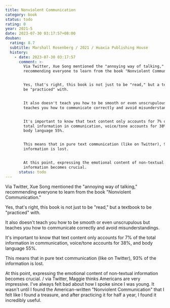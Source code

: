 ```yaml
---
title: Nonviolent Communication
category: book
status: todo
rating: 0
year: 2021-5
date: 2023-07-30 03:17:57+08:00
douban:
  rating: 8.7
  subtitle: Marshall Rosenberg / 2021 / Huaxia Publishing House
  history:
    - date: 2023-07-30 03:17:57
      comment: >-
        Via Twitter, Xue Song mentioned the "annoying way of talking,"
        recommending everyone to learn from the book "Nonviolent Communication."


        Yes, that's right, this book is not just to be "read," but a textbook to
        be "practiced" with.


        It also doesn't teach you how to be smooth or even unscrupulous but
        teaches you how to communicate correctly and avoid misunderstandings.


        It's important to know that text content only accounts for 7% of the
        total information in communication, voice/tone accounts for 38%, and
        body language 55%.


        This means that in pure text communication (like on Twitter), 93% of the
        information is lost.


        At this point, expressing the emotional content of non-textual
        information becomes crucial.
      status: todo
---
```


Via Twitter, Xue Song mentioned the "annoying way of talking," recommending everyone to learn from the book "Nonviolent Communication."

Yes, that's right, this book is not just to be "read," but a textbook to be "practiced" with.

It also doesn't teach you how to be smooth or even unscrupulous but teaches you how to communicate correctly and avoid misunderstandings.

It's important to know that text content only accounts for 7% of the total information in communication, voice/tone accounts for 38%, and body language 55%.

This means that in pure text communication (like on Twitter), 93% of the information is lost.

At this point, expressing the emotional content of non-textual information becomes crucial. / via Twitter, Maggie thinks Americans are very impressive. I've always felt bad about how I spoke since I was young. It wasn't until I found the American-written "Nonviolent Communication" that I felt like I found a treasure, and after practicing it for half a year, I found it incredibly useful.
